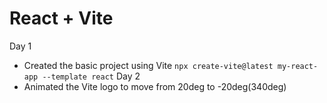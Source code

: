 # React + Vite

Day 1
- Created the basic project using Vite
  `npx create-vite@latest my-react-app --template react`
Day 2
- Animated the Vite logo to move from 20deg to -20deg(340deg)
